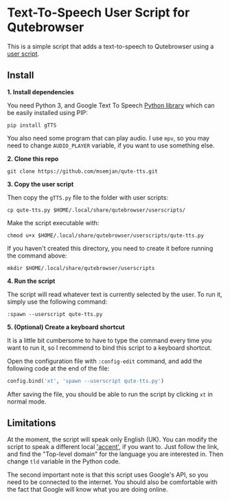 # Text-To-Speech User Script for Qutebrowser

This is a simple script that adds a text-to-speech to Qutebrowser using a [user script](https://qutebrowser.org/doc/userscripts.html).

## Install

**1. Install dependencies**

You need Python 3, and Google Text To Speech [Python library](https://gtts.readthedocs.io/en/latest/index.html#) which can be easily installed using PIP:
```
pip install gTTS
```

You also need some program that can play audio. I use `mpv`, so you may need to change `AUDIO_PLAYER` variable, if you want to use something else.

**2. Clone this repo**

```
git clone https://github.com/msemjan/qute-tts.git
```

**3. Copy the user script**

Then copy the `gTTS.py` file to the folder with user scripts:
```
cp qute-tts.py $HOME/.local/share/qutebrowser/userscripts/
```

Make the script executable with:
```
chmod u+x $HOME/.local/share/qutebrowser/userscripts/qute-tts.py
```

If you haven't created this directory, you need to create it before running the command above:
```
mkdir $HOME/.local/share/qutebrowser/userscripts
```

**4. Run the script**

The script will read whatever text is currently selected by the user. To run it, simply use the following command:
```
:spawn --userscript qute-tts.py
```

**5. (Optional) Create a keyboard shortcut**

It is a little bit cumbersome to have to type the command every time you want to run it, so I recommend to bind this script to a keyboard shortcut.

Open the configuration file with `:config-edit` command, and add the following code at the end of the file:
```python
config.bind('xt', 'spawn --userscript qute-tts.py')
```

After saving the file, you should be able to run the script by clicking `xt` in normal mode. 

## Limitations

At the moment, the script will speak only English (UK). You can modify the script to speak a different local ['accent'](https://gtts.readthedocs.io/en/latest/module.html#localized-accents), if you want to. Just follow the link, and find the "Top-level domain" for the language you are interested in. Then change `tld` variable in the Python code. 

The second important note is that this script uses Google's API, so you need to be connected to the internet. You should also be comfortable with the fact that Google will know what you are doing online.

